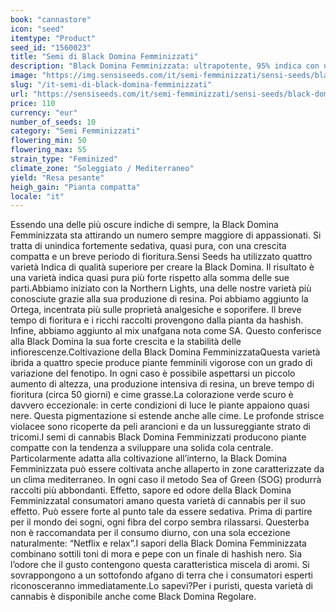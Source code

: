 ```yaml
---
book: "cannastore"
icon: "seed"
itemtype: "Product"
seed_id: "1560023"
title: "Semi di Black Domina Femminizzati"
description: "Black Domina Femminizzata: ultrapotente, 95% indica con una crescita compatta, un breve periodo di fioritura e raccolti ricchi. Colore scuro unico."
image: "https://img.sensiseeds.com/it/semi-femminizzati/sensi-seeds/black-domina-image.png"
slug: "/it-semi-di-black-domina-femminizzati"
url: "https://sensiseeds.com/it/semi-femminizzati/sensi-seeds/black-domina?a_aid=cannastore"
price: 110
currency: "eur"
number_of_seeds: 10
category: "Semi Femminizzati"
flowering_min: 50
flowering_max: 55
strain_type: "Feminized"
climate_zone: "Soleggiato / Mediterraneo"
yield: "Resa pesante"
heigh_gain: "Pianta compatta"
locale: "it"
---
```

Essendo una delle più oscure indiche di sempre, la Black Domina Femminizzata sta attirando un numero sempre maggiore di appassionati. Si tratta di unindica fortemente sedativa, quasi pura, con una crescita compatta e un breve periodo di fioritura.Sensi Seeds ha utilizzato quattro varietà Indica di qualità superiore per creare la Black Domina. Il risultato è una varietà indica quasi pura più forte rispetto alla somma delle sue parti.Abbiamo iniziato con la Northern Lights, una delle nostre varietà più conosciute grazie alla sua produzione di resina. Poi abbiamo aggiunto la Ortega, incentrata più sulle proprietà analgesiche e soporifere. Il breve tempo di fioritura e i ricchi raccolti provengono dalla pianta da hashish. Infine, abbiamo aggiunto al mix unafgana nota come SA. Questo conferisce alla Black Domina la sua forte crescita e la stabilità delle infiorescenze.Coltivazione della Black Domina FemminizzataQuesta varietà ibrida a quattro specie produce piante femminili vigorose con un grado di variazione del fenotipo. In ogni caso è possibile aspettarsi un piccolo aumento di altezza, una produzione intensiva di resina, un breve tempo di fioritura (circa 50 giorni) e cime grasse.La colorazione verde scuro è davvero eccezionale: in certe condizioni di luce le piante appaiono quasi nere. Questa pigmentazione si estende anche alle cime. Le profonde strisce violacee sono ricoperte da peli arancioni e da un lussureggiante strato di tricomi.I semi di cannabis Black Domina Femminizzati producono piante compatte con la tendenza a sviluppare una solida cola centrale. Particolarmente adatta alla coltivazione all’interno, la Black Domina Femminizzata può essere coltivata anche allaperto in zone caratterizzate da un clima mediterraneo. In ogni caso il metodo Sea of Green (SOG) produrrà raccolti più abbondanti. Effetto, sapore ed odore della Black Domina FemminizzataI consumatori amano questa varietà di cannabis per il suo effetto. Può essere forte al punto tale da essere sedativa. Prima di partire per il mondo dei sogni, ogni fibra del corpo sembra rilassarsi. Questerba non è raccomandata per il consumo diurno, con una sola eccezione naturalmente: “Netflix e relax”.I sapori della Black Domina Femminizzata combinano sottili toni di mora e pepe con un finale di hashish nero. Sia l’odore che il gusto contengono questa caratteristica miscela di aromi. Si sovrappongono a un sottofondo afgano di terra che i consumatori esperti riconosceranno immediatamente.Lo sapevi?Per i puristi, questa varietà di cannabis è disponibile anche come Black Domina Regolare.
